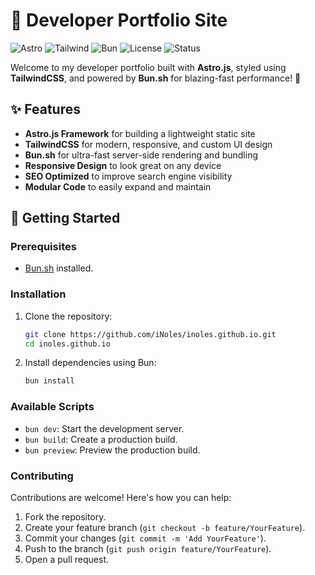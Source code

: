 # 🌌 Developer Portfolio Site

![Astro](https://img.shields.io/badge/Framework-Astro.js-blue?logo=astro)
![Tailwind](https://img.shields.io/badge/Styled%20With-TailwindCSS-blue?logo=tailwindcss)
![Bun](https://img.shields.io/badge/Built%20With-Bun.sh-yellow?logo=bun)
![License](https://img.shields.io/github/license/iNoles/inoles.github.io)
![Status](https://img.shields.io/badge/status-active-brightgreen)

Welcome to my developer portfolio built with **Astro.js**, styled using **TailwindCSS**, and powered by **Bun.sh** for blazing-fast performance! 🚀

## ✨ Features

- **Astro.js Framework** for building a lightweight static site
- **TailwindCSS** for modern, responsive, and custom UI design
- **Bun.sh** for ultra-fast server-side rendering and bundling
- **Responsive Design** to look great on any device
- **SEO Optimized** to improve search engine visibility
- **Modular Code** to easily expand and maintain

## 🚀 Getting Started

### Prerequisites

- [Bun.sh](https://bun.sh/) installed.

### Installation

1. Clone the repository:

   ```bash
   git clone https://github.com/iNoles/inoles.github.io.git
   cd inoles.github.io
   ```

2. Install dependencies using Bun:

   ```bash
   bun install
   ```

### Available Scripts

- `bun dev`: Start the development server.
- `bun build`: Create a production build.
- `bun preview`: Preview the production build.

### Contributing

Contributions are welcome! Here's how you can help:

1. Fork the repository.
2. Create your feature branch (`git checkout -b feature/YourFeature`).
3. Commit your changes (`git commit -m 'Add YourFeature'`).
4. Push to the branch (`git push origin feature/YourFeature`).
5. Open a pull request.
